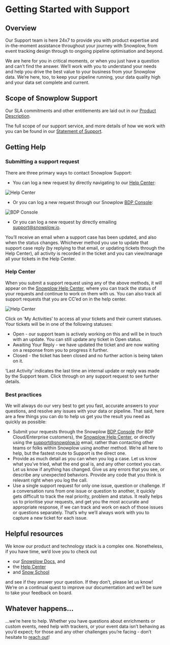 # Getting Started with Support

## Overview

Our Support team is here 24x7 to provide you with product expertise and in-the-moment assistance throughout your journey with Snowplow, from event tracking design through to ongoing pipeline optimisation and beyond.

We are here for you in critical moments, or when you just have a question and can’t find the answer. We’ll work with you to understand your needs and help you drive the best value to your business from your Snowplow data. We’re here, too, to keep your pipeline running, your data quality high and your data set complete and current.

## Scope of Snowplow Support

Our SLA commitments and other entitlements are laid out in our [Product Description](https://snowplow.io/snowplow-bdp-product-description/).

The full scope of our support service, and more details of how we work with you can be found in our [Statement of Support](https://docs.snowplow.io/statement-of-support).

## Getting Help

### Submitting a support request

There are three primary ways to contact Snowplow Support:

- You can log a new request by directly navigating to our [Help Center](http://support.snowplow.io/):

![Help Center](https://lh7-us.googleusercontent.com/VkG6SvIXgwJzJLLjeBYQ_qvT2bJjnKawcC0ps7AiBEf4h1H7QY2lpLi5tk5AgqWQxM6nSqNbJtFZWH-sxMfe1wm7i0rgz3gyHqrCDIlfuHOAvpQ5OIc2KzhJP6h6Qcc2fWulh945SmyZrMnRaQfeHw)

- Or you can log a new request through our Snowplow [BDP Console](https://console.snowplowanalytics.com/):

![BDP Console](https://lh7-us.googleusercontent.com/woUpEx_CAz2EMf_UKKmRBVR4EIfEfdriADcXj1beotevq91P8AIj3aG7SD6vRNW2cZsqaDsip4aUsQNIwZ7CmmkOQq1BX2KvhyNuCYCqg3W31D_BOrIeV6KFFP2rIz1RjR8j2ACU1BzRUJo_dF8UyTY)

- Or you can log a new request by directly emailing [support@snowplow.io](mailto:support@snowplow.io).

You’ll receive an email when a support case has been updated, and also when the status changes. Whichever method you use to update that support case reply (by replying to that email, or updating tickets through the Help Center), all activity is recorded in the ticket and you can view/manage all your tickets in the Help Center.

### Help Center

When you submit a support request using any of the above methods, it will appear on the [Snowplow Help Center](http://support.snowplowanalytics.com/), where you can track the status of your requests and continue to work on them with us. You can also track all support requests that you are CC’ed on in the help center.

![Help Center](https://lh7-us.googleusercontent.com/pwzYMyG5Rr0R-PjplJYSjHStglxnhAfVAdIFczseJSfGgJ7rVSXX2mj9DAHLOtvG0ZWzBmzTPNsHQ7-wBPeYPN-4v9MT5_jMEgPCUFMZqeb8tyrvhtrJDHkSnfadtQIXP_FZfY61ZMAmdro3VjZHjQ)

Click on ‘My Activities’ to access all your tickets and their current statuses. Your tickets will be in one of the following statuses:

- Open - our support team is actively working on this and will be in touch with an update. You can still update any ticket in Open status.
- Awaiting Your Reply - we have updated the ticket and are now waiting on a response from you to progress it further.
- Closed - the ticket has been closed and no further action is being taken on it.

‘Last Activity’ indicates the last time an internal update or reply was made by the Support team. Click through on any support request to see further details.

### Best practices

We will always do our very best to get you fast, accurate answers to your questions, and resolve any issues with your data or pipeline. That said, here are a few things you can do to help us get you the result you need as quickly as possible:

- Submit your requests through the Snowplow [BDP Console](https://console.snowplowanalytics.com/) (for BDP Cloud/Enterprise customers), the [Snowplow Help Center](http://support.snowplowanalytics.com/), or directly using the [support@snowplow.io](mailto:support@snowplow.io) email, rather than contacting other teams or folks within Snowplow using another method. We’re all here to help, but the fastest route to Support is the direct one.
- Provide as much detail as you can when you log a case. Let us know what you’ve tried, what the end goal is, and any other context you can. Let us know if anything has changed. Give us any errors that you see, or describe any unexpected behaviors. Provide any code that you think is relevant right when you log the call.
- Use a single support request for only one issue, question or challenge. If a conversation runs from one issue or question to another, it quickly gets difficult to track the real priority, problem and status. It really helps us to prioritise your requests, and get you the most accurate and appropriate response, if we can track and work on each of those issues or questions separately. That’s why we’ll always work with you to capture a new ticket for each issue.

## Helpful resources

We know our product and technology stack is a complex one. Nonetheless, if you have time, we’d love you to check out

- our [Snowplow Docs](https://docs.snowplowanalytics.com/), and
- the [Help Center](https://snowplow.zendesk.com/hc/en-us/)
- and [Snow School](https://support.snowplow.io/hc/en-us/categories/6652592784669-80-89-Snow-School)

and see if they answer your question. If they don’t, please let us know! We’re on a continual quest to improve our documentation and we’ll be sure to take your feedback on board.

## Whatever happens...

...we’re here to help. Whether you have questions about enrichments or custom events, need help with trackers, or your event data isn’t behaving as you’d expect; for those and any other challenges you’re facing - don’t hesitate to [reach out](#submitting-a-support-request)!
